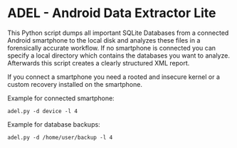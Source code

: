 ADEL - Android Data Extractor Lite
==============

This Python script dumps all important SQLite Databases from a connected Android smartphone to the local disk and analyzes these files in a forensically accurate workflow. If no smartphone is connected you can specify a local directory which contains the databases you want to analyze. Afterwards this script creates a clearly structured XML report.

If you connect a smartphone you need a rooted and insecure kernel or a custom recovery installed on the smartphone.

Example for connected smartphone:

	adel.py -d device -l 4

Example for database backups:

	adel.py -d /home/user/backup -l 4

